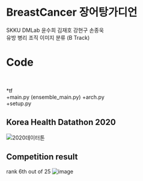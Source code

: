 # BreastCancer 장어탕가디언 
SKKU DMLab 윤수희 김재호 강현구 손종욱 <br/>
유방 병리 조직 이미지 분류 (B Track)
# Code
<br/>

*tf  
  +main.py (ensemble_main.py)
  +arch.py  
  +setup.py  


## Korea Health Datathon 2020
![2020데이터톤](https://user-images.githubusercontent.com/59590383/112407961-49395800-8d5a-11eb-99d9-e6d7aa42535e.JPG)
<br/>
## Competition result
rank 6th out of 25
![image](https://user-images.githubusercontent.com/59590383/112408218-c5cc3680-8d5a-11eb-9d57-6fa85e02dae0.png)
